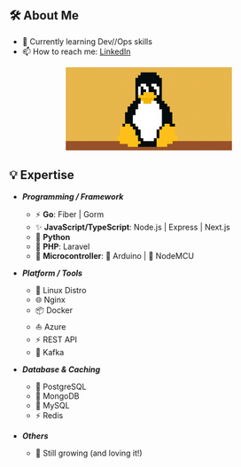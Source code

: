 ## 🛠️ About Me
<!-- [![LinkedIn](https://img.shields.io/badge/LinkedIn-blue?logo=linkedin&logoColor=white)](https://www.linkedin.com/in/peerapon-phokum/) -->
- 🌱 Currently learning Dev//Ops skills  
- 📫 How to reach me: [LinkedIn](https://www.linkedin.com/in/peerapon-phokum/)

<p align="center">
  <img src="./asset/tux.gif" width="300" />
</p>

## 💡 Expertise

- **_Programming / Framework_**

  - ⚡ **Go**: Fiber | Gorm 
  - ✨ **JavaScript/TypeScript**: Node.js | Express | Next.js  
  - 🐍 **Python**  
  - 🐘 **PHP**: Laravel  
  - 🤖 **Microcontroller**: 🔌 Arduino | 📶 NodeMCU  

- **_Platform / Tools_**

  - 🐧 Linux Distro  
  - 🌐 Nginx  
  - 📦 Docker  
  - ⛵ Azure  
  - ⚡ REST API  
  - 🔄 Kafka  

- **_Database & Caching_**

  - 🐘 PostgreSQL  
  - 🍃 MongoDB  
  - 🐬 MySQL  
  - ⚡ Redis  

- **_Others_**

  - 🫡 Still growing (and loving it!)

